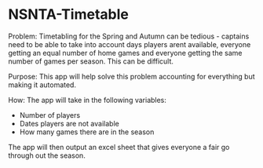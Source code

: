 # NSNTA-Timetable

Problem:
Timetabling for the Spring and Autumn can be tedious - captains need to be able to take into account days players arent available, everyone getting an equal number of home games and everyone getting the same number of games per season. 
This can be difficult. 

Purpose:
This app will help solve this problem accounting for everything but making it automated. 

How:
The app will take in the following variables:
- Number of players
- Dates players are not available
- How many games there are in the season

The app will then output an excel sheet that gives everyone a fair go through out the season. 
